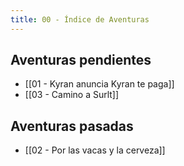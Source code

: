 ```yaml
---
title: 00 - Índice de Aventuras
---
```


## Aventuras pendientes
- [[01 - Kyran anuncia Kyran te paga]]
- [[03 - Camino a Surlt]]


## Aventuras pasadas
- [[02 - Por las vacas y la cerveza]]